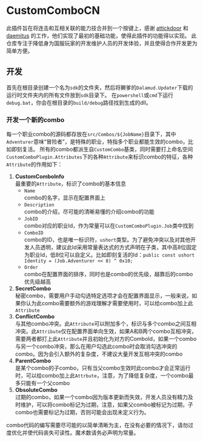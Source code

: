 # CustomComboCN

此插件旨在将连击和互相关联的能力技合并到一个按键上，感谢 [attickdoor](https://github.com/attickdoor/XIVComboPlugin) 和 [daemitus](https://github.com/daemitus/XIVComboPlugin) 的工作，他们实现了最初的基础功能，使得此插件的功能得以实现。
此仓库专注于降低身为国服玩家的开发维护人员的开发体验，并且使得合作开发更为简单方便。

## 开发

首先在根目录创建一个名为`sdk`的文件夹，然后将獭爹的`Dalamud.Updater`下载的运行时文件夹内的所有文件放到`sdk`目录下。
在`powershell`或`cmd`下运行`debug.bat`，你会在根目录的`build/debug`路径找到生成的dll。

### 开发一个新的combo

每一个职业combo的源码都存放在`src/Combos/${JobName}`目录下，其中`Adventurer`意味“冒险者”，是特殊的职业，特指多个职业都能生效的combo，比如即刻复活。
所有的combo都派生自`CustomCombo`基类，同时需要打上命名空间`CustomComboPlugin.Attributes`下的各种`Attribute`来标识combo的特征，各种`Attribute`的作用如下：

1. **CustomComboInfo**  
   最重要的`Attribute`，标识了combo的基本信息
   - `Name`  
   combo的名字，显示在配置界面上
   - `Description`  
   combo的介绍，尽可能的清晰易懂的介绍combo的功能
   - `JobID`  
   combo对应的职业Id，作为常量可以在`CustomComboPlugin.Job`类中找到
   - `ComboID`  
   combo的ID，也是唯一标识符，`ushort`类型。为了避免冲突以及对其他开发人员透明，建议此Id采用常量表达式的方式声明在子类，其中高8位固定为职业Id，低8位可以自定义。比如即刻复活的Id：`public const ushort Identity = (Job.Adventurer << 8) ^ 0x10;`
   - `Order`  
   combo在配置界面的排序，同时也是combo的优先级，越靠后的combo优先级越高
2. **SecretCombo**  
   秘密combo，需要用户手动勾选特定选项才会在配置界面显示，一般来说，如果你认为此combo需要额外的游戏理解才需要使用时，可以给combo加上此`Attribute`
3. **ConflictCombo**  
   与其他combo冲突。此`Attribute`可以附加多个，标识与多个combo之间互相冲突。此`Attribute`仅在配置界面单向生效，如果A和B两个combo互相冲突，需要两者都打上此`Attribute`并且初始化为对方的ComboId，如果一个combo与另一个combo冲突，那么在用户勾选此combo时会取消勾选冲突的combo。因为会引入额外的复杂度，不建议大量开发互相冲突的combo
4. **ParentCombo**  
   是某个combo的子combo，只有当父combo生效时此combo才会正常运行时，可以给combo加上此`Attrbute`，注意，为了降低复杂度，一个combo最多只能有一个父combo
5. **ObsoluteCombo**  
   过期的combo，如果一个combo因为版本更新而失效，开发人员没有精力及时维护，可以将combo标记为过期，注意，如果父combo被标记为过期，子combo也需要标记为过期，否则可能会出现未定义行为。

combo代码的编写需要尽可能的以简单清晰为主，在没有必要的情况下，请勿过度优化并使代码丧失可读性。魔术数请务必声明为常量。